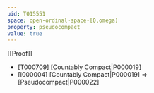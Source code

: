 ```yaml
---
uid: T015551
space: open-ordinal-space-[0,omega)
property: pseudocompact
value: true
---
```

[[Proof]]

* [T000709] [Countably Compact|P000019]
* [I000004] [Countably Compact|P000019] => [Pseudocompact|P000022]

